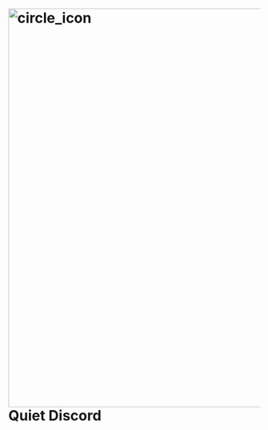 # <img width="798" height="798" alt="circle_icon" src="https://github.com/user-attachments/assets/b476587d-613e-455c-9f37-63bf8c78f840" />  Quiet Discord 
